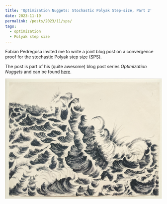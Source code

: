 ```yaml
---
title: 'Optimization Nuggets: Stochastic Polyak Step-size, Part 2'
date: 2023-11-19
permalink: /posts/2023/11/sps/
tags:
  - optimization
  - Polyak step size
---
```


Fabian Pedregosa invited me to write a joint blog post on a convergence proof for the stochastic Polyak step size (SPS). 

The post is part of his (quite awesome) blog post series *Optimization Nuggets* and can be found [here](https://fa.bianp.net/blog/2023/sps2/).


<img src="/images/own/waves.jpg" width="800"/>
